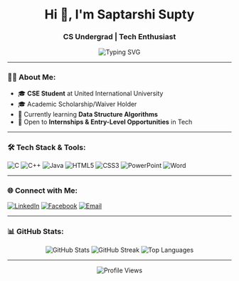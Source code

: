 <h1 align="center">Hi 👋, I'm Saptarshi Supty</h1>
<h3 align="center">CS Undergrad | Tech Enthusiast</h3>

<p align="center">
  <img src="https://readme-typing-svg.herokuapp.com?font=Fira+Code&size=22&duration=3000&pause=1000&center=true&width=450&lines=Computer+Science+Student;Always+Learning+Something+New" alt="Typing SVG" />
</p>

---

### 🧑‍💻 About Me:
- 🎓 **CSE Student** at United International University
- 🎓 Academic Scholarship/Waiver Holder
- 🌱 Currently learning **Data Structure Algorithms**
- 🚀 Open to **Internships & Entry-Level Opportunities** in Tech

---

### 🛠️ Tech Stack & Tools:
![C](https://img.shields.io/badge/C-00599C?style=for-the-badge&logo=c&logoColor=white)
![C++](https://img.shields.io/badge/C++-00599C?style=for-the-badge&logo=cplusplus&logoColor=white)
![Java](https://img.shields.io/badge/Java-007396?style=for-the-badge&logo=java&logoColor=white)
![HTML5](https://img.shields.io/badge/HTML5-E34F26?style=for-the-badge&logo=html5&logoColor=white)
![CSS3](https://img.shields.io/badge/CSS3-1572B6?style=for-the-badge&logo=css3&logoColor=white)
![PowerPoint](https://img.shields.io/badge/PowerPoint-B7472A?style=for-the-badge&logo=microsoftpowerpoint&logoColor=white)
![Word](https://img.shields.io/badge/Word-2B579A?style=for-the-badge&logo=microsoftword&logoColor=white)

---

### 🌐 Connect with Me:
[![LinkedIn](https://img.shields.io/badge/LinkedIn-0077B5?style=for-the-badge&logo=linkedin&logoColor=white)](https://linkedin.com/in/saptarshisupty)
[![Facebook](https://img.shields.io/badge/Facebook-1877F2?style=for-the-badge&logo=facebook&logoColor=white)](https://facebook.com/saptarshisupty)
[![Email](https://img.shields.io/badge/Email-D14836?style=for-the-badge&logo=gmail&logoColor=white)](mail.to:saptarshisupty28@gmail.com)

---

### 📊 GitHub Stats:
<p align="center">
  <img src="https://github-readme-stats.vercel.app/api?username=saptarshisupty&show_icons=true&theme=radical" alt="GitHub Stats" />
  <img src="https://github-readme-streak-stats.herokuapp.com/?user=saptarshisupty&theme=radical" alt="GitHub Streak" />
  <img src="https://github-readme-stats.vercel.app/api/top-langs/?username=saptarshisupty&layout=compact&theme=radical" alt="Top Languages" />
</p>

---

<p align="center">
  <img src="https://komarev.com/ghpvc/?username=saptarshisupty&label=Profile%20Views&color=brightgreen&style=flat" alt="Profile Views" />
</p>
